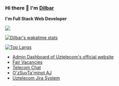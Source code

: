 ### Hi there 👋 I'm [Dilbar](https://ndn1618.github.io/Ndn1618/)

**I'm Full Stack Web Developer**

![](https://github-readme-stats.vercel.app/api?username=Ndn1618&&show_icons=true&count_private=true)

[![Dilbar's wakatime stats](https://github-readme-stats.vercel.app/api/wakatime?username=Ndn1618)](https://github.com/Ndn1618/github-readme-stats)

[![Top Langs](https://github-readme-stats.vercel.app/api/top-langs/?username=Ndn1618&layout=compact)](https://github.com/Ndn1618/github-readme-stats)

- [Admin Dashboard of Uztelecom's official website](https://uztelecom.uz)
- [Fair Vacancies](https://hr.uztelecom.uz/main/en)
- [Telecom Chat](https://telecom-chat-ndn.netlify.app)
- [O'zSuvTa'minot AJ](http://pk.pyrex.uz)
- [Uztelecom Jira System](https://uztelecom-system.netlify.app)
<!-- - [FrontLoops-1-4](https://ndn1618.github.io/FrontLoops-1-4/)
- [FrontLoops-1-9](https://ndn1618.github.io/frontloops-1-9/)
- [Namanganliklar24 project](https://ndn1618.github.io/namanganliklar-24/)
- [Pixer project](https://ndn1618.github.io/exam-project/)
- [Animated heart beating](https://ndn1618.github.io/animated-heart-beating/)
- [Calculator](https://ndn1618.github.io/Calculator/)
- [Slider](https://ndn1618.github.io/slider/)
- [Animated leaves](https://ndn1618.github.io/animated-leaves/)
- [Glowing dots](https://ndn1618.github.io/glowing-dots/)
- [Username list](https://ndn1618.github.io/tamplate/)
- [Message Chat](https://ndn1618.github.io/Message-Chat/) -->
<!--
**Ndn1618/Ndn1618** is a ✨ _special_ ✨ repository because its `README.md` (this file) appears on your GitHub profile.

Here are some ideas to get you started:

- 🔭 I’m currently working on ...
- 🌱 I’m currently learning ...
- 👯 I’m looking to collaborate on ...
- 🤔 I’m looking for help with ...
- 💬 Ask me about ...
- 📫 How to reach me: ...
- 😄 Pronouns: ...
- ⚡ Fun fact: ...
-->
